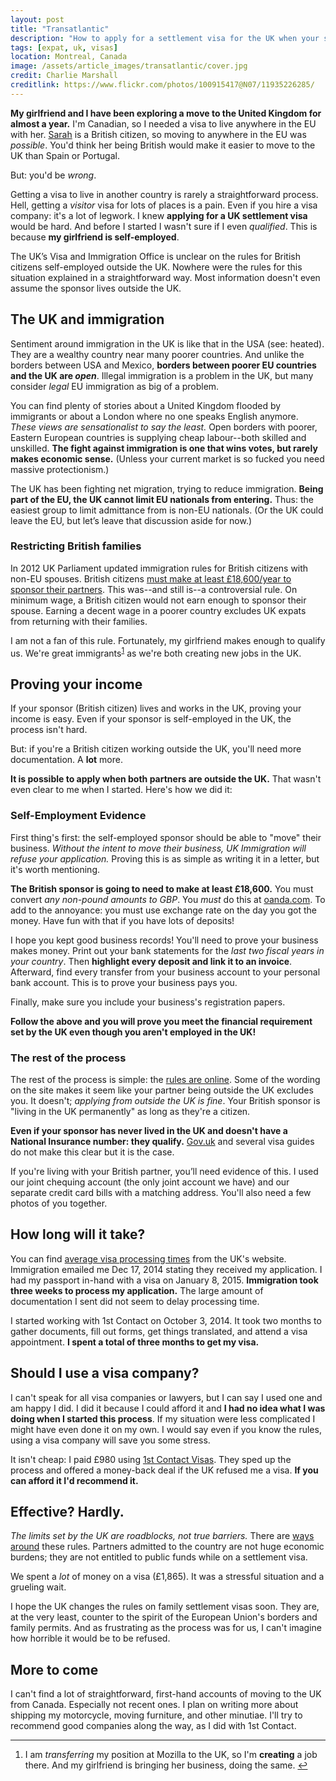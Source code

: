 ```yaml
---
layout: post
title: "Transatlantic"
description: "How to apply for a settlement visa for the UK when your sponsor is self-employed outside the UK."
tags: [expat, uk, visas]
location: Montreal, Canada
image: /assets/article_images/transatlantic/cover.jpg
credit: Charlie Marshall
creditlink: https://www.flickr.com/photos/100915417@N07/11935226285/
---
```


**My girlfriend and I have been exploring a move to the United Kingdom for almost a year.** I'm Canadian, so I needed a visa to live anywhere in the EU with her. [Sarah][] is a British citizen, so moving to anywhere in the EU was _possible_. You'd think her being British would make it easier to move to the UK than Spain or Portugal.

But: you'd be _wrong_.

Getting a visa to live in another country is rarely a straightforward process. Hell, getting a _visitor_ visa for lots of places is a pain. Even if you hire a visa company: it's a lot of legwork. I knew **applying for a UK settlement visa** would be hard. And before I started I wasn't sure if I even _qualified_. This is because **my girlfriend is self-employed**.

The UK’s Visa and Immigration Office is unclear on the rules for British citizens self-employed outside the UK. Nowhere were the rules for this situation explained in a straightforward way. Most information doesn't even assume the sponsor lives outside the UK.

[Sarah]: http://triggersandsparks.com/

## The UK and immigration

Sentiment around immigration in the UK is like that in the USA (see: heated). They are a wealthy country near many poorer countries. And unlike the borders between USA and Mexico, **borders between poorer EU countries and the UK are _open_**. Illegal immigration is a problem in the UK, but many consider *legal* EU immigration as big of a problem.

You can find plenty of stories about a United Kingdom flooded by immigrants or about a London where no one speaks English anymore. _These views are sensationalist to say the least._ Open borders with poorer, Eastern European countries is supplying cheap labour--both skilled and unskilled. **The fight against immigration is one that wins votes, but rarely makes economic sense.** (Unless your current market is so fucked you need massive protectionism.)

The UK has been fighting net migration, trying to reduce immigration. **Being part of the EU, the UK cannot limit EU nationals from entering.** Thus: the easiest group to limit admittance from is non-EU nationals. (Or the UK could leave the EU, but let’s leave that discussion aside for now.)

### Restricting British families

In 2012 UK Parliament updated immigration rules for British citizens with non-EU spouses. British citizens [must make at least £18,600/year to sponsor their partners](http://www.theguardian.com/law/2014/jul/11/appeal-court-18600-foreign-spouse-uk). This was--and still is--a controversial rule. On minimum wage, a British citizen would not earn enough to sponsor their spouse. Earning a decent wage in a poorer country excludes UK expats from returning with their families.

<span id="r-1"></span>
I am not a fan of this rule. Fortunately, my girlfriend makes enough to qualify us. We're great immigrants<sup>[1](#footnote-1)</sup> as we're both creating new jobs in the UK.

## Proving your income

If your sponsor (British citizen) lives and works in the UK, proving your income is easy. Even if your sponsor is self-employed in the UK, the process isn't hard.

But: if you're a British citizen working outside the UK, you'll need more documentation. A **lot** more.

**It is possible to apply when both partners are outside the UK.** That wasn't even clear to me when I started. Here's how we did it:

### Self-Employment Evidence

First thing's first: the self-employed sponsor should be able to "move" their business. _Without the intent to move their business, UK Immigration will refuse your application._ Proving this is as simple as writing it in a letter, but it's worth mentioning.

**The British sponsor is going to need to make at least £18,600.** You must convert _any non-pound amounts to GBP_. You _must_ do this at [oanda.com](http://www.oanda.com/currency/converter/). To add to the annoyance: you must use exchange rate on the day you got the money. Have fun with that if you have lots of deposits!

I hope you kept good business records! You'll need to prove your business makes money. Print out your bank statements for the *last two fiscal years in your country*. Then **highlight every deposit and link it to an invoice**. Afterward, find every transfer from your business account to your personal bank account. This is to prove your business pays you.

Finally, make sure you include your business's registration papers.

**Follow the above and you will prove you meet the financial requirement set by the UK even though you aren't employed in the UK!**

### The rest of the process

The rest of the process is simple: the [rules are online][rules]. Some of the wording on the site makes it seem like your partner being outside the UK excludes you. It doesn't; _applying from outside the UK is fine_. Your British sponsor is "living in the UK permanently" as long as they're a citizen. 

**Even if your sponsor has never lived in the UK and doesn't have a National Insurance number: they qualify.** [Gov.uk][rules] and several visa guides do not make this clear but it is the case. 

If you're living with your British partner, you’ll need evidence of this. I used our joint chequing account (the only joint account we have) and our separate credit card bills with a matching address. You'll also need a few photos of you together.

[rules]: https://www.gov.uk/join-family-in-uk

## How long will it take?

You can find [average visa processing times](https://visa-processingtimes.homeoffice.gov.uk/) from the UK's website. Immigration emailed me Dec 17, 2014 stating they received my application. I had my passport in-hand with a visa on January 8, 2015. **Immigration took three weeks to process my application.** The large amount of documentation I sent did not seem to delay processing time. 

I started working with 1st Contact on October 3, 2014. It took two months to gather documents, fill out forms, get things translated, and attend a visa appointment. **I spent a total of three months to get my visa.** 

## Should I use a visa company?

I can't speak for all visa companies or lawyers, but I can say I used one and am happy I did. I did it because I could afford it and **I had no idea what I was doing when I started this process**. If my situation were less complicated I might have even done it on my own. I would say even if you know the rules, using a visa company will save you some stress. 

It isn't cheap: I paid £980 using [1st Contact Visas](http://www.1stcontactvisas.com/united-kingdom/spousal-partner-visa.aspx). They sped up the process and offered a money-back deal if the UK refused me a visa. **If you can afford it I'd recommend it.** 

## Effective? Hardly.

_The limits set by the UK are roadblocks, not true barriers._ There are [ways around](http://en.wikipedia.org/wiki/Surinder_Singh_route) these rules. Partners admitted to the country are not huge economic burdens; they are not entitled to public funds while on a settlement visa.

We spent a *lot* of money on a visa (£1,865). It was a stressful situation and a grueling wait.

I hope the UK changes the rules on family settlement visas soon. They are, at the very least, counter to the spirit of the European Union's borders and family permits. And as frustrating as the process was for us, I can't imagine how horrible it would be to be refused.

## More to come 

I can't find a lot of straightforward, first-hand accounts of moving to the UK from Canada. Especially not recent ones. I plan on writing more about shipping my motorcycle, moving furniture, and other minutiae. I'll try to recommend good companies along the way, as I did with 1st Contact.

---

<ol id="footnotes">
  <li id="footnote-1">I am <em>transferring</em> my position at Mozilla to the UK, so I'm <strong>creating</strong> a job there. And my girlfriend is bringing her business, doing the same. <a href="#r-1">↩</a></li>
</ol>
